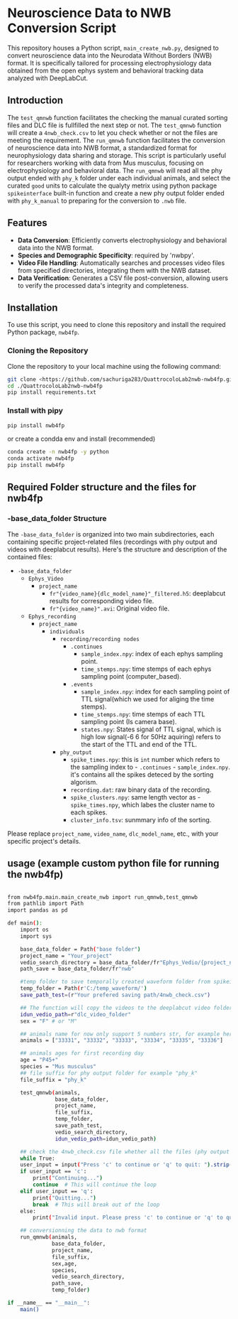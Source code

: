 # Neuroscience Data to NWB Conversion Script

This repository houses a Python script, `main_create_nwb.py`, designed to convert neuroscience data into the Neurodata Without Borders (NWB) format. It is specifically tailored for processing electrophysiology data obtained from the open ephys system and behavioral tracking data analyzed with DeepLabCut.

## Introduction

The `test_qmnwb` function facilitates the checking the manual curated sorting files and DLC file is fullfilled the next step or not. The `test_qmnwb` function will create a `4nwb_check.csv` to let you check whether or not the files are meeting the requirement. The `run_qmnwb`  function facilitates the conversion of neuroscience data into NWB format, a standardized format for neurophysiology data sharing and storage. This script is particularly useful for researchers working with data from Mus musculus, focusing on electrophysiology and behavioral data.  The `run_qmnwb` will read all the phy output ended with `phy_k` folder under each individual animals, and select the curated `good` units to calculate the qualyty metrix using python package `spikeinterface` built-in function and create a new phy output folder ended with `phy_k_manual` to preparing for the conversion to `.nwb` file.

## Features

- **Data Conversion**: Efficiently converts electrophysiology and behavioral data into the NWB format.
- **Species and Demographic Specificity**: required by 'nwbpy'.
- **Video File Handling**: Automatically searches and processes video files from specified directories, integrating them with the NWB dataset.
- **Data Verification**: Generates a CSV file post-conversion, allowing users to verify the processed data's integrity and completeness.

## Installation

To use this script, you need to clone this repository and install the required Python package, `nwb4fp`.

### Cloning the Repository

Clone the repository to your local machine using the following command:

```bash
git clone <https://github.com/sachuriga283/QuattrocoloLab2nwb-nwb4fp.git>
cd ./QuattrocoloLab2nwb-nwb4fp
pip install requirements.txt
```

### Install with pipy
```bash
pip install nwb4fp
```
or create a condda env and install (recommended)
```bash
conda create -n nwb4fp -y python
conda activate nwb4fp
pip install nwb4fp
```

## Required Folder structure and the files for nwb4fp
### -base_data_folder Structure
The `-base_data_folder` is organized into two main subdirectories, each containing specific project-related files (recordings with phy output and videos with deeplabcut results). Here's the structure and description of the contained files:

- `-base_data_folder`
  - `Ephys_Video`
    - `project_name`
      - `fr"{video_name}{dlc_model_name}"_filtered.h5`: deeplabcut results for corresponding video file.
      - `fr"{video_name}".avi`: Original video file.
  - `Ephys_recording`
    - `project_name`
      - `individuals`
        - `recording/recording nodes`
          - `.continues`
            - `sample_index.npy`: index of each ephys sampling point.
            - `time_stemps.npy`: time stemps of each ephys sampling point (computer_based).
          - `.events`
            - `sample_index.npy`: index for each sampling point of TTL signal(which we used for aliging the time stemps).
            - `time_stemps.npy`: time stemps of each TTL sampling point (Is camera base).
            - `states.npy`: States signal of TTL signal, which is high low signal(-6 6 for 50Hz aquiring) refers to the start of the TTL and end of the TTL.
        - `phy_output`
          - `spike_times.npy`: this is `int` number which refers to the sampling index to - `.continues`  - `sample_index.npy`. it's contains all the spikes deteced by the sorting algorism.
          - `recording.dat`: raw binary data of the recording.
          - `spike_clusters.npy`: same length vector as - `spike_times.npy`, which labes the cluster name to each spikes.
          - `cluster_info.tsv`: sunmmary info of the sorting.

Please replace `project_name`, `video_name`, `dlc_model_name`, etc., with your specific project's details.


## usage (example custom python file for running the nwb4fp)
```bash

from nwb4fp.main.main_create_nwb import run_qmnwb,test_qmnwb
from pathlib import Path
import pandas as pd

def main():
    import os
    import sys

    base_data_folder = Path("base folder")
    project_name = "Your_project"
    vedio_search_directory = base_data_folder/fr"Ephys_Vedio/{project_name}/"
    path_save = base_data_folder/fr"nwb"

    #temp folder to save temporally created waveform folder from spikeinterface
    temp_folder = Path(r'C:/temp_waveform/')
    save_path_test=(r"Your prefered saving path/4nwb_check.csv")

    ## The function will copy the videos to the deeplabcut video folder, which were analyzed by older Deeplabcut models
    idun_vedio_path=r"dlc_video_folder"
    sex = "F" # or "M"

    ## animals name for now only support 5 numbers str, for example here listed 6 animals
    animals = ["33331", "33332", "33333", "33334", "33335", "33336"]

    ## animals ages for first recording day
    age = "P45+"
    species = "Mus musculus"
    ## file suffix for phy output folder for example "phy_k"
    file_suffix = "phy_k"

    test_qmnwb(animals,
               base_data_folder,
               project_name,
               file_suffix,
               temp_folder,
               save_path_test,
               vedio_search_directory,
               idun_vedio_path=idun_vedio_path)

    ## check the 4nwb_check.csv file whether all the files (phy output and dlc .h5 file) is there and whether the file is competble to process quality metrix or not
    while True:
    user_input = input("Press 'c' to continue or 'q' to quit: ").strip().lower()
    if user_input == 'c':
        print("Continuing...")
        continue  # This will continue the loop
    elif user_input == 'q':
        print("Quitting...")
        break  # This will break out of the loop
    else:
        print("Invalid input. Please press 'c' to continue or 'q' to quit.")

    ## conversionning the data to nwb format
    run_qmnwb(animals,
              base_data_folder,
              project_name,
              file_suffix,
              sex,age,
              species,
              vedio_search_directory,
              path_save,
              temp_folder)

if __name__ == "__main__":
    main()
```
